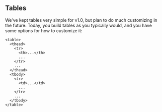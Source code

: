 ## Tables

We've kept tables very simple for v1.0, but plan to do much customizing in the future. Today, you build tables as you typically would, and you have some options for how to customize it:

    <table>
      <thead>
        <tr>
          <th>...</th>
          ...
        </tr>
        ...
      </thead>
      <tbody>
        <tr>
          <td>...</td>
          ...
        </tr>
        ...
      </tbody>
    </table>